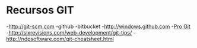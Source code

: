 # Recursos GIT

-http://git-scm.com
-github
-bitbucket
-http://windows.github.com
-[Pro Git](http://git-scm.com/book/es)
-http://sixrevisions.com/web-development/git-tips/
-http://ndpsoftware.com/git-cheatsheet.html


